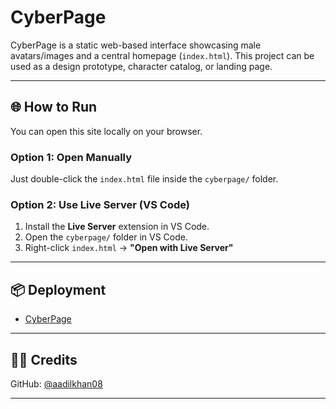 # CyberPage

CyberPage is a static web-based interface showcasing male avatars/images and a central homepage (`index.html`). This project can be used as a design prototype, character catalog, or landing page.

---

## 🌐 How to Run

You can open this site locally on your browser.

### Option 1: Open Manually
Just double-click the `index.html` file inside the `cyberpage/` folder.

### Option 2: Use Live Server (VS Code)
1. Install the **Live Server** extension in VS Code.
2. Open the `cyberpage/` folder in VS Code.
3. Right-click `index.html` → **"Open with Live Server"**

---

## 📦 Deployment 

- [CyberPage](https://mohanchoukse.github.io/CyberPage/)

---

## 👨‍🎨 Credits
 
GitHub: [@aadilkhan08](https://github.com/aadilkhan08)

---

